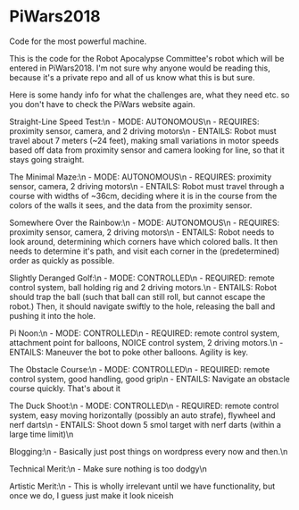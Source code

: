 # PiWars2018
Code for the most powerful machine.

This is the code for the Robot Apocalypse Committee's robot which will be entered in PiWars2018. I'm not sure why anyone would be reading this, because it's a private repo and all of us know what this is but sure.

Here is some handy info for what the challenges are, what they need etc. so you don't have to check the PiWars website again.

Straight-Line Speed Test:\n
    - MODE: AUTONOMOUS\n
    - REQUIRES: proximity sensor, camera, and 2 driving motors\n
    - ENTAILS: Robot must travel about 7 meters (~24 feet), making small variations in motor speeds                 based off data from proximity sensor and camera looking for line, so that it stays going             straight.

The Minimal Maze:\n
    - MODE: AUTONOMOUS\n
    - REQUIRES: proximity sensor, camera, 2 driving motors\n
    - ENTAILS: Robot must travel through a course with widths of ~36cm, deciding where it is in the                 course from the colors of the walls it sees, and the data from the proximity sensor.

Somewhere Over the Rainbow:\n
    - MODE: AUTONOMOUS\n
    - REQUIRES: proximity sensor, camera, 2 driving motors\n
    - ENTAILS: Robot needs to look around, determining which corners have which colored balls. It then              needs to determine it's path, and visit each corner in the (predetermined) order as                  quickly as possible.

Slightly Deranged Golf:\n
    - MODE: CONTROLLED\n
    - REQUIRED: remote control system, ball holding rig and 2 driving motors.\n
    - ENTAILS: Robot should trap the ball (such that ball can still roll, but cannot escape the robot.)             Then, it should navigate swiftly to the hole, releasing the ball and pushing it into the             hole.

Pi Noon:\n
    - MODE: CONTROLLED\n
    - REQUIRED: remote control system, attachment point for balloons, NOICE control system, 2 driving      motors.\n
    - ENTAILS: Maneuver the bot to poke other balloons. Agility is key.

The Obstacle Course:\n
    - MODE: CONTROLLED\n
    - REQUIRED: remote control system, good handling, good grip\n
    - ENTAILS: Navigate an obstacle course quickly. That's about it

The Duck Shoot:\n
    - MODE: CONTROLLED\n
    - REQUIRED: remote control system, easy moving horizontally (possibly an auto strafe), flywheel and              nerf darts\n
    - ENTAILS: Shoot down 5 smol target with nerf darts (within a large time limit)\n

Blogging:\n
    - Basically just post things on wordpress every now and then.\n

Technical Merit:\n
    - Make sure nothing is too dodgy\n

Artistic Merit:\n
    - This is wholly irrelevant until we have functionality, but once we do, I guess just make it look niceish